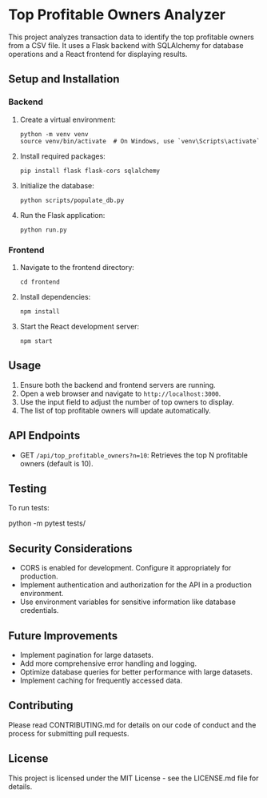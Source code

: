 # Top Profitable Owners Analyzer

This project analyzes transaction data to identify the top profitable owners from a CSV file. It uses a Flask backend with SQLAlchemy for database operations and a React frontend for displaying results.


## Setup and Installation

### Backend

1. Create a virtual environment:
   ```
   python -m venv venv
   source venv/bin/activate  # On Windows, use `venv\Scripts\activate`
   ```

2. Install required packages:
   ```
   pip install flask flask-cors sqlalchemy
   ```

3. Initialize the database:
   ```
   python scripts/populate_db.py
   ```

4. Run the Flask application:
   ```
   python run.py
   ```

### Frontend

1. Navigate to the frontend directory:
   ```
   cd frontend
   ```

2. Install dependencies:
   ```
   npm install
   ```

3. Start the React development server:
   ```
   npm start
   ```

## Usage

1. Ensure both the backend and frontend servers are running.
2. Open a web browser and navigate to `http://localhost:3000`.
3. Use the input field to adjust the number of top owners to display.
4. The list of top profitable owners will update automatically.

## API Endpoints

- GET `/api/top_profitable_owners?n=10`: Retrieves the top N profitable owners (default is 10).

## Testing

To run tests:

python -m pytest tests/


## Security Considerations

- CORS is enabled for development. Configure it appropriately for production.
- Implement authentication and authorization for the API in a production environment.
- Use environment variables for sensitive information like database credentials.

## Future Improvements

- Implement pagination for large datasets.
- Add more comprehensive error handling and logging.
- Optimize database queries for better performance with large datasets.
- Implement caching for frequently accessed data.

## Contributing

Please read CONTRIBUTING.md for details on our code of conduct and the process for submitting pull requests.

## License

This project is licensed under the MIT License - see the LICENSE.md file for details.